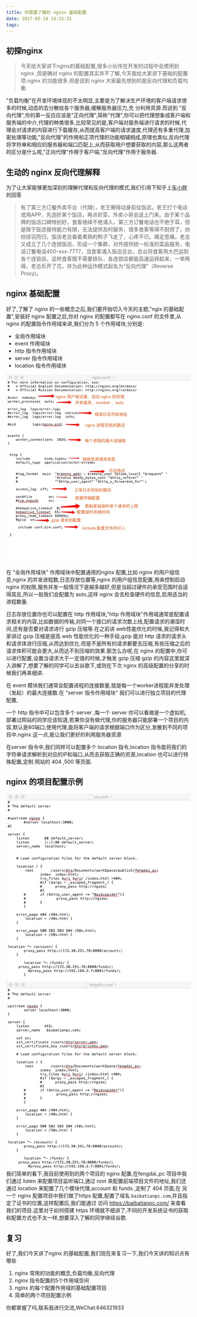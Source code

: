 ```yaml
---
title: 你需要了解的 nginx 基础配置
date: 2017-05-18 14:23:31
tags:
---
```


## 初探nginx

> 今天给大家讲下nginx的基础配置,很多小伙伴在开发的过程中会使用到 nginx ,但是确对 nginx 的配置其实并不了解,今天我给大家讲下基础的配置项.nginx 的功能很多,但是说到 nginx 大家最先想到的是反向代理和负载均衡.

"负载均衡"在开发环境体现的不太明显,主要是为了解决生产环境的客户端请求很多的时候,动态的去分散给各个服务器,缓解服务器压力,充 分利用资源.而说到 "反向代理",你的第一反应应该是"正向代理",简称"代理",你可以把代理想象成客户端和服务端的中介,代理的种类很多,比较常见的是,客户端对服务端进行请求的时候,代理会对请求的内容进行下载缓存,从而提高客户端的请求速度,代理还有多重代理,加密处理等功能,"反向代理"的作用和正项代理的功能相辅相成,原理也类似,反向代理将字符串和相应的服务器和端口匹配上,从而获取用户想要获取的内容,那么这两者的区分是什么呢,"正向代理"作用于客户端,"反向代理"作用于服务器.


## 生动的 nginx 反向代理解释

为了让大家能够更加深刻的理解代理和反向代理的模式,我们引用下知乎上[车小胖](https://www.zhihu.com/question/24723688/answer/160252724)的回答
>有了第三方订餐外卖平台（代理），老王懒得动身前往饭店，老王打个电话或用APP，先选好某个饭店，再点好菜，外卖小哥会送上门来。由于某个品牌的饭店口碑特别好，食客络绎不绝涌入，第三方订餐电话也不绝于耳，但是限于饭店接待能力有限，无法提供及时服务，很多食客等得不耐烦了，纷纷铩羽而归，饭店老总看着煮熟的鸭子飞走了，心疼不已。痛定思痛，老总又成立了几个连锁饭店，形成一个集群，对外提供统一标准的菜品服务，电话订餐电话400-xxx-7777，当食客涌入饭店总台，总台将食客用大巴运到各个连锁店，这样食客既不需要排队，各连锁店都能高速运转起来，一举两得，老总乐开了花，并为此种运作模式起名为“反向代理”（Reverse Proxy)。

## nginx 基础配置
好了,了解了 nginx 的一些概念之后,我们要开始切入今天的主题,"ngix 的基础配置",安装好 nginx 配置之后,你对 nginx 的配置都写在 nginx.conf 的文件里,从 nginx 的配置指令作用域来讲,我们分为 5 个作用域块,分别是:

+ 全局作用域块
+ event 作用域块
+ http 指令作用域块
+ server 指令作用域块
+ location 指令作用域块

![nginx基础配置](/images/nginx/nd.jpeg)

在 "全局作用域块" 作用域块中配置通用的nginx 配置,比如 nginx 的用户组信息,nginx 的并发进程数,日志存放位置等,nginx 的用户组信息配置,用来控制启动 nginx 的权限,服务并发一般情况下是越多越好,但是当超过硬件的承受范围时会适得其反,所以一般我们会配置为 auto,这样 nginx 会去检查硬件的信息,启用适当的进程数量.

日志存放位置你也可以配置在 http 作用域块,"http 作用域块"作用域通常是配置请求相关的内容,比如数据的传输,对同一个接口的请求次数上线,配置请求的潮湿时间,还有是否要对请求进行 gzip 压缩等.在之前讲 web性能优化的时候,我记得和大家讲过 gzip 压缩是提高 web 性能优化的一种手段,gzip 能对 http 请求的请求头和请求体进行压缩,从而达到优化.但是不是所有的请求都要去压缩,有些压缩之后的请求体积可能会更大,从而达不到压缩的效果.那怎么办呢,在 nginx 的配置中,你可以进行配置,设置当请求大于一定值的时候,才触发 gzip 压缩 gzip 的内容这里就深入讲解了,想要了解的同学可以去谷歌下,或则在下次 nginx 的高级配置的分享的时候我们再来细讲.

在 event 模块我们通常会配置进程的连接数量,就是每一个worker进程能并发处理（发起）的最大连接数.在 "server 指令作用域块" 我们可以进行独立项目的代理配置,

一个 http 指令中可以包含多个 server ,每一个 server 你可以看做是一个虚拟机,部署过网站的同学应该知道,若果你没有做代理,你的服务器只能部署一个项目的内容,默认是80端口,使用代理,能将客户端的请求根据端口作为区分,发散到不同的项目中.nginx 这一点,能让我们更好的利用服务器资源

在server 指令中,我们同样可以配置多个 location 指令,location 指令能将我们的字符串请求解析到对应的IP和端口,从而去获取正确的资源,location 也可以进行特殊配置,定制 网站的 404 ,500 等页面.


## nginx 的项目配置示例
![nginx作用域](/images/nginx/l1.jpeg)
![nginx作用域](/images/nginx/l2.jpeg)
我们简单的看下,我目前使用到的两个项目的 nginx 配置,在fengdai_pc 项目中我们通过 listen 来配置项目监听端口,通过 root 来配置前端项目文件的地址,我们还通过 location 来配置了几个模块代理,account 和 funds ,定制了 404 页面,在 另一个 nginx 配置项目中我们做了https 配置,配置了域名 `baibatianpc.com`,并且指定了证书的位置,这样配置后,我们能通过 访问 https://baibatianpc.com/ 来查看我们的项目.这里对于如何搭建 https 环境就不细讲了,不同的开发系统证书的获取和配置方式也不太一样,想要深入了解的同学继续谷歌.

## 复习
好了,我们今天讲了nginx 的基础配置,我们现在来复习一下,我们今天讲的知识点有哪些

1. nginx 常用的功能的概念,负载均衡,反向代理
2. nginx 指令配置的5个作用域空间
4. nginx 的每个配置作用域的基础配置项目
5. 简单的两个项目配置示例

你都掌握了吗,联系我进行交流,WeChat:646321933
